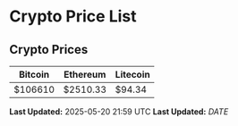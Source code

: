 # Crypto Price List

## Crypto Prices
| Bitcoin | Ethereum | Litecoin |
| ------- | -------- | -------- |
| $106610 | $2510.33 | $94.34 |
**Last Updated:** 2025-05-20 21:59 UTC
**Last Updated:** $DATE$
